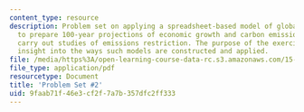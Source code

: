 ```yaml
---
content_type: resource
description: Problem set on applying a spreadsheet-based model of global CO2 emissions
  to prepare 100-year projections of economic growth and carbon emissions, and to
  carry out studies of emissions restriction. The purpose of the exercise is to gain
  insight into the ways such models are constructed and applied.
file: /media/https%3A/open-learning-course-data-rc.s3.amazonaws.com/15-023j-global-climate-change-economics-science-and-policy-spring-2008/9faab71f46e3cf2f7a7b357dfc2ff333_assn2.pdf
file_type: application/pdf
resourcetype: Document
title: 'Problem Set #2'
uid: 9faab71f-46e3-cf2f-7a7b-357dfc2ff333
---
```

